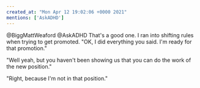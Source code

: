 ```yaml
---
created_at: "Mon Apr 12 19:02:06 +0000 2021"
mentions: ['AskADHD']
---
```


@BiggMattWeaford @AskADHD That's a good one. I ran into shifting rules when trying to get promoted.  "OK, I did everything you said. I'm ready for that promotion."

"Well yeah, but you haven't been showing us that you can do the work of the new position."

"Right, because I'm not in that position."